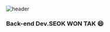 ![header](https://capsule-render.vercel.app/api?type=Waving&color=8d53b3&height=200&section=header&text=TakTak%20Code&fontSize=30&animation=twinkling&fontColor=ffffff)

### Back-end Dev.SEOK WON TAK 😄       
      

 
<!--
**TAKTAKcode/TAKTAKcode** is a ✨ _special_ ✨ repository because its `README.md` (this file) appears on your GitHub profile.

Here are some ideas to get you started:

- 🔭 I’m currently working on ...
- 🌱 I’m currently learning ...
- 👯 I’m looking to collaborate on ...
- 🤔 I’m looking for help with ...
- 💬 Ask me about ...
- 📫 How to reach me: ...
- 😄 Pronouns: ...
- ⚡ Fun fact: ...
-->
